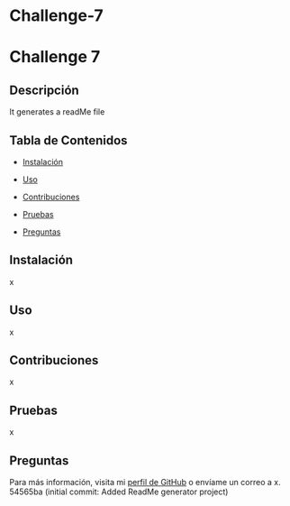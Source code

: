 
# Challenge-7
# Challenge 7



## Descripción
It generates a readMe file

## Tabla de Contenidos
- [Instalación](#instalación)
- [Uso](#uso)

- [Contribuciones](#contribuciones)
- [Pruebas](#pruebas)
- [Preguntas](#preguntas)

## Instalación
x

## Uso
x



## Contribuciones
x

## Pruebas
x

## Preguntas
Para más información, visita mi [perfil de GitHub](https://github.com/x) o envíame un correo a x.
54565ba (initial commit: Added ReadMe generator project)
